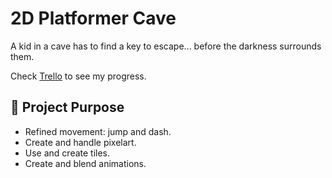 # 2D Platformer Cave

A kid in a cave has to find a key to escape... before the darkness surrounds them.

Check [Trello](https://trello.com/b/qKei3yWk/platformer-cave) to see my progress.

## 🎯 Project Purpose

- Refined movement: jump and dash.
- Create and handle pixelart.
- Use and create tiles.
- Create and blend animations.

